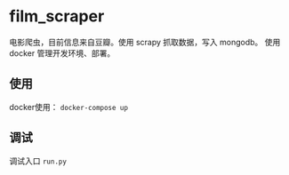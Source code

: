 # film_scraper

电影爬虫，目前信息来自豆瓣。使用 scrapy 抓取数据，写入 mongodb。
使用 docker 管理开发环境、部署。


## 使用

docker使用： `docker-compose up`

## 调试

调试入口 `run.py`


